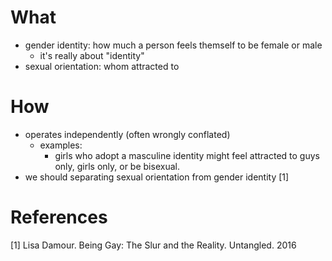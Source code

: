 # What
- gender identity: how much a person feels themself to be female or male
    - it's really about "identity"
- sexual orientation: whom attracted to

# How
- operates independently (often wrongly conflated) 
    - examples:
        - girls who adopt a masculine identity might feel attracted to guys only, girls only, or be bisexual.
- we should separating sexual orientation from gender identity [1]

# References
[1] Lisa Damour. Being Gay: The Slur and the Reality. Untangled. 2016
